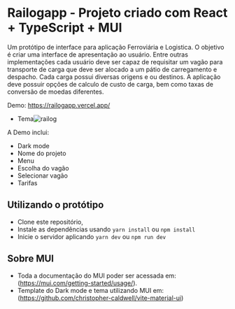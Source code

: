 # Railogapp - Projeto criado com React + TypeScript + MUI

Um protótipo de interface para aplicação Ferroviária e Logistica. O objetivo é criar uma interface de apresentação ao usuário. Entre outras implementações cada usuário deve ser capaz de requisitar um vagão para transporte de carga que deve ser alocado a um pátio de carregamento e despacho. Cada carga possui diversas origens e ou destinos. A aplicação deve possuir opções de calculo de custo de carga, bem como taxas de conversão de moedas diferentes. 

Demo: <a> https://railogapp.vercel.app/ <a/>
- Tema![railog](https://user-images.githubusercontent.com/24922042/178059715-8deb853e-ce89-41ec-9747-869133ca02e0.png)

A Demo inclui:

- Dark mode
- Nome do projeto
- Menu
- Escolha do vagão
- Selecionar vagão
- Tarifas

## Utilizando o protótipo

- Clone este repositório,
- Instale as dependências usando `yarn install` ou `npm install`
- Inicie o servidor aplicando `yarn dev` ou `npm run dev`

## Sobre MUI

- Toda a documentação do MUI poder ser acessada em: (https://mui.com/getting-started/usage/).
- Template do Dark mode e tema utilizando MUI em: (https://github.com/christopher-caldwell/vite-material-ui)

